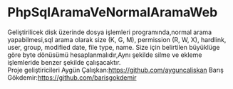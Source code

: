 # PhpSqlAramaVeNormalAramaWeb
Geliştirilicek disk üzerinde dosya işlemleri programında,normal arama yapabilmesi,sql arama olarak size (K, G, M), permission (R, W, X), hardlink, user, group, modified date, file type, name. Size için belirtilen büyüklüge göre byte dönüsümü hesaplanmalıdır,Aynı şekilde silme ve ekleme işlemleride benzer şekilde çalışacaktır.                                   
Proje geliştiricileri
Aygün Çalışkan:https://github.com/ayguncaliskan
Barış Gökdemir:https://github.com/barisgokdemir
 
